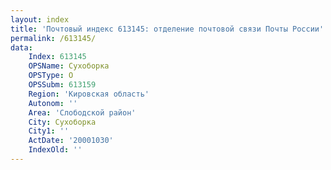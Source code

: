 ```yaml
---
layout: index
title: 'Почтовый индекс 613145: отделение почтовой связи Почты России'
permalink: /613145/
data:
    Index: 613145
    OPSName: Сухоборка
    OPSType: О
    OPSSubm: 613159
    Region: 'Кировская область'
    Autonom: ''
    Area: 'Слободской район'
    City: Сухоборка
    City1: ''
    ActDate: '20001030'
    IndexOld: ''
---
```

